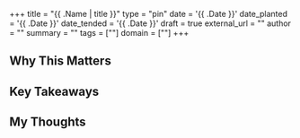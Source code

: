 +++
title = "{{ .Name | title }}"
type = "pin"
date = '{{ .Date }}'
date_planted = '{{ .Date }}'
date_tended = '{{ .Date }}'
draft = true
external_url = ""
author = ""
summary = ""
tags = [""]
domain = [""]
+++

## Why This Matters

## Key Takeaways

## My Thoughts
